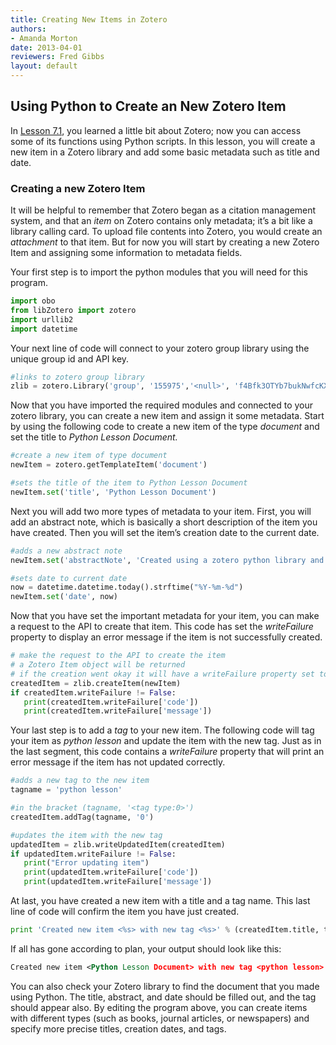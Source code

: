 ```yaml
---
title: Creating New Items in Zotero
authors:
- Amanda Morton
date: 2013-04-01
reviewers: Fred Gibbs
layout: default
---
```


Using Python to Create an New Zotero Item
-----------------------------------------

In [Lesson 7.1][], you learned a little bit about Zotero; now you can
access some of its functions using Python scripts. In this lesson, you
will create a new item in a Zotero library and add some basic metadata
such as title and date.

### Creating a new Zotero Item

It will be helpful to remember that Zotero began as a citation
management system, and that an *item* on Zotero contains only metadata;
it’s a bit like a library calling card. To upload file contents into
Zotero, you would create an *attachment* to that item. But for now you
will start by creating a new Zotero Item and assigning some information
to metadata fields.

Your first step is to import the python modules that you will need for
this program.

``` python
import obo
from libZotero import zotero
import urllib2
import datetime
```

Your next line of code will connect to your zotero group library using
the unique group id and API key.

``` python
#links to zotero group library
zlib = zotero.Library('group', '155975','<null>', 'f4Bfk3OTYb7bukNwfcKXKNLG')
```

Now that you have imported the required modules and connected to your
zotero library, you can create a new item and assign it some metadata.
Start by using the following code to create a new item of the type
*document* and set the title to *Python Lesson Document.*

``` python
#create a new item of type document
newItem = zotero.getTemplateItem('document')

#sets the title of the item to Python Lesson Document
newItem.set('title', 'Python Lesson Document')
```

Next you will add two more types of metadata to your item. First, you
will add an abstract note, which is basically a short description of the
item you have created. Then you will set the item’s creation date to the
current date.

``` python
#adds a new abstract note
newItem.set('abstractNote', 'Created using a zotero python library and the write api')

#sets date to current date
now = datetime.datetime.today().strftime("%Y-%m-%d")
newItem.set('date', now)
```

Now that you have set the important metadata for your item, you can make
a request to the API to create that item. This code has set the
*writeFailure* property to display an error message if the item is not
successfully created.

``` python
# make the request to the API to create the item
# a Zotero Item object will be returned
# if the creation went okay it will have a writeFailure property set to False
createdItem = zlib.createItem(newItem)
if createdItem.writeFailure != False:
   print(createdItem.writeFailure['code'])
   print(createdItem.writeFailure['message'])
```

Your last step is to add a *tag* to your new item. The following code
will tag your item as *python lesson* and update the item with the new
tag. Just as in the last segment, this code contains a *writeFailure*
property that will print an error message if the item has not updated
correctly.

``` python
#adds a new tag to the new item
tagname = 'python lesson'

#in the bracket (tagname, '<tag type:0>')
createdItem.addTag(tagname, '0')

#updates the item with the new tag
updatedItem = zlib.writeUpdatedItem(createdItem)
if updatedItem.writeFailure != False:
   print("Error updating item")
   print(updatedItem.writeFailure['code'])
   print(updatedItem.writeFailure['message'])
```

At last, you have created a new item with a title and a tag name. This
last line of code will confirm the item you have just created.

``` python
print 'Created new item <%s> with new tag <%s>' % (createdItem.title, tagname)
```

If all has gone according to plan, your output should look like this:

``` xml
Created new item <Python Lesson Document> with new tag <python lesson>
```

You can also check your Zotero library to find the document that you
made using Python. The title, abstract, and date should be filled out,
and the tag should appear also. By editing the program above, you can
create items with different types (such as books, journal articles, or
newspapers) and specify more precise titles, creation dates, and tags.

  [Lesson 7.1]: ../lessons/lesson-7-1-using-the-zotero-api
